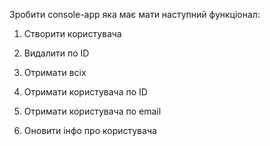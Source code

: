 Зробити console-app яка має мати наступний функціонал:

1. Створити користувача

2. Видалити по ID

3. Отримати всіх

4. Отримати користувача по ID

5. Отримати користувача по email

6. Оновити інфо про користувача